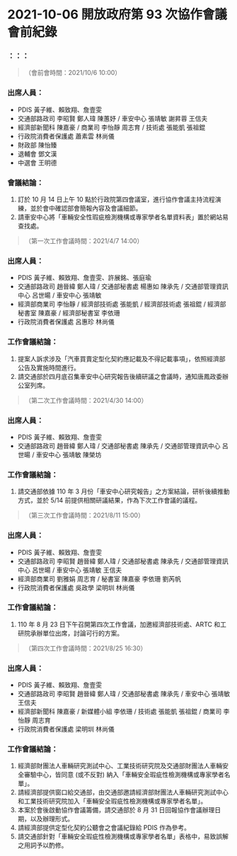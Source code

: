 # 2021-10-06 開放政府第 93 次協作會議 會前紀錄

### ：：：


> （會前會時間：2021/10/6 10:00）
 
### 出席人員：

- PDIS 黃子維、賴致翔、詹壹雯
- 交通部路政司 李昭賢 鄭人瑋 陳蕙妤 / 車安中心 張靖敏 謝昇蓉 王信夫
- 經濟部新聞科 陳嘉豪 / 商業司 李怡靜 周志育 / 技術處 張能凱 張祖錕
- 行政院消費者保護處 蕭素雲 林尚儀
- 財政部 陳怡臻 
- 退輔會 鄧文漢
- 中選會 王明德 

### 會議結論：

1. 訂於 10 月 14 日上午 10 點於行政院第四會議室，進行協作會議主持流程演練，並於會中確認部會簡報內容及會議細節。
2. 請車安中心將「車輛安全性瑕疵檢測機構或專家學者名單資料表」置於網站易查找處。

> （第一次工作會議時間：2021/4/7 14:00）
 
### 出席人員：

- PDIS 黃子維、賴致翔、詹壹雯、許展銘、張庭瑜
- 交通部路政司 趙晉緯 鄭人瑋 / 交通部秘書處 楊惠如 陳承先 / 交通部管理資訊中心 呂世暘 / 車安中心 張靖敏
- 經濟部商業司 李怡靜 / 經濟部技術處 張能凱 / 經濟部技術處 張祖錕 / 經濟部秘書室 陳嘉豪 / 經濟部秘書室 李依珊 
- 行政院消費者保護處 呂惠珍 林尚儀

### 工作會議結論：

1. 提案人訴求涉及「汽車買賣定型化契約應記載及不得記載事項」，依照經濟部公告及實施時間進行。
2. 請交通部於四月底召集車安中心研究報告後續研議之會議時，通知唐鳳政委辦公室列席。

> （第二次工作會議時間：2021/4/30 14:00）
 
### 出席人員：

- PDIS 黃子維、賴致翔、詹壹雯
- 交通部路政司 趙晉緯 鄭人瑋 / 交通部秘書處 陳承先 / 交通部管理資訊中心 呂世暘 / 車安中心 張靖敏 陳榮坊
 
### 工作會議結論：

1. 請交通部依據 110 年 3 月份「車安中心研究報告」之方案結論，研析後續推動方式，並於 5/14 前提供相關研議結果，作為下次工作會議的議程。

> （第三次工作會議時間：2021/8/11 15:00）
 
### 出席人員：

- PDIS 黃子維、賴致翔、詹壹雯
- 交通部路政司 李昭賢 趙晉緯 鄭人瑋 / 交通部秘書處 陳承先 / 交通部管理資訊中心 呂世暘 / 車安中心 張靖敏 王信夫
- 經濟部商業司 劉雅娟 周志育 / 秘書室 陳嘉豪 李依珊 劉芮帆
- 行政院消費者保護處 吳政學 梁明圳 林尚儀
 
### 工作會議結論：

1. 110 年 8 月 23 日下午召開第四次工作會議，加邀經濟部技術處、ARTC 和工研院承辦單位出席，討論可行的方案。

> （第四次工作會議時間：2021/8/25 16:30）
 
### 出席人員：

- PDIS 黃子維、賴致翔、詹壹雯
- 交通部路政司 李昭賢 趙晉緯 鄭人瑋 / 交通部秘書處 陳承先 / 車安中心 張靖敏 王信夫
- 經濟部新聞科 陳嘉豪 / 新媒體小組 李依珊 / 技術處 張能凱 張祖錕 / 商業司 李怡靜 周志育
- 行政院消費者保護處 梁明圳 林尚儀
 
### 工作會議結論：

1. 經濟部財團法人車輛研究測試中心、工業技術研究院及交通部財團法人車輛安全審驗中心，皆同意 (或不反對) 納入「車輛安全瑕疵性檢測機構或專家學者名單」。
2. 請經濟部提供窗口給交通部，由交通部邀請經濟部財團法人車輛研究測試中心和工業技術研究院加入「車輛安全瑕疵性檢測機構或專家學者名單」。
3. 本案於會後啟動協作會議籌備，請交通部於 8 月 31 日回報協作會議辦理日期，以及辦理形式。
4. 請經濟部提供定型化契約公聽會之會議紀錄給 PDIS 作為參考。
5. 請交通部針對「車輛安全瑕疵性檢測機構或專家學者名單」表格中，易致誤解之用詞予以酌修。

